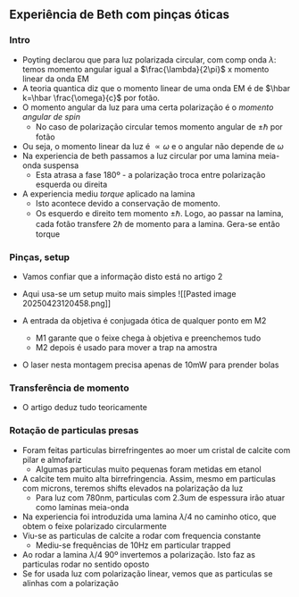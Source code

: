 ## Experiência de Beth com pinças óticas
### Intro
- Poyting declarou que para luz polarizada circular, com comp onda $\lambda$: temos momento angular igual a $\frac{\lambda}{2\pi}$ x momento linear da onda EM
- A teoria quantica diz que o momento linear de uma onda EM é de $\hbar k=\hbar \frac{\omega}{c}$ por fotão. 
- O momento angular da luz para uma certa polarização é o *momento angular de spin*
    - No caso de polarização circular temos momento angular de $\pm\hbar$ por fotão
- Ou seja, o momento linear da luz é $\propto\omega$ e o angular não depende de $\omega$
- Na experiencia de beth passamos a luz circular por uma lamina meia-onda suspensa
    - Esta atrasa a fase 180º - a polarização troca entre polarização esquerda ou direita
- A experiencia mediu *torque* aplicado na lamina
    - Isto acontece devido a conservação de momento.
    - Os esquerdo e direito tem momento $\pm\hbar$. Logo, ao passar na lamina, cada fotão transfere $2\hbar$ de momento para a lamina. Gera-se então torque

### Pinças, setup
- Vamos confiar que a informação disto está no artigo 2

- Aqui usa-se um setup muito mais simples
![[Pasted image 20250423120458.png]]
- A entrada da objetiva é conjugada ótica de qualquer ponto em M2
    - M1 garante que o feixe chega à objetiva e preenchemos tudo
    - M2 depois é usado para mover a trap na amostra
- O laser nesta montagem precisa apenas de 10mW para prender bolas

### Transferência de momento
- O artigo deduz tudo teoricamente

### Rotação de particulas presas
- Foram feitas particulas birrefringentes ao moer um cristal de calcite com pilar e almofariz
    - Algumas particulas muito pequenas foram metidas em etanol
- A calcite tem muito alta birrefringencia. Assim, mesmo em particulas com microns, teremos shifts elevados na polarização da luz
    - Para luz com 780nm, particulas com 2.3um de espessura irão atuar como laminas meia-onda
- Na experiencia foi introduzida uma lamina $\lambda/4$ no caminho otico, que obtem o feixe polarizado circularmente
- Viu-se as particulas de calcite a rodar com frequencia constante
    - Mediu-se frequências de 10Hz em particular trapped
- Ao rodar a lamina $\lambda/4$ 90º invertemos a polarização. Isto faz as particulas rodar no sentido oposto
- Se for usada luz com polarização linear, vemos que as particulas se alinhas com a polarização